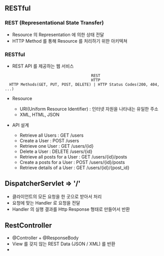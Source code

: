 ## RESTful
### REST (Representational State Transfer)
- Resource 의 Representation 에 의한 상태 전달
- HTTP Method 를 통해 Resource 를 처리하기 위한 아키텍쳐

### RESTful
- REST API 를 제공하는 웹 서비스

```
                                      REST
                                      HTTP
  HTTP Methods(GET, PUT, POST, DELETE) | HTTP Status Codes(200, 404, ...)
```

- Resource
  + URI(Uniform Resource Identifier) : 인터넷 자원을 나타내는 유일한 주소 
  + XML, HTML, JSON

- API 설계
  + Retrieve all Users : GET /users
  + Create a User : POST /users
  + Retrieve one User : GET /users/{id}
  + Delete a User : DELETE /users/{id}
  + Retrieve all posts for a User : GET /users/{id}/posts
  + Create a posts for a User : POST /users/{id}/posts
  + Retrieve details of a User : GET /users/{id}/{post_id}

## DispatcherServlet => '/'
- 클라이언트의 모든 요청을 한 곳으로 받아서 처리
- 요청에 맞는 Handler 로 요청을 전달
- Handler 의 실행 결과를 Http Response 형태로 만들어서 반환

## RestController
- @Controller + @ResponseBody
- View 를 갖지 않는 REST Data (JSON / XML) 를 반환
- 